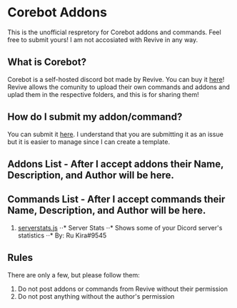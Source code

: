# Corebot Addons
This is the unofficial respretory for Corebot addons and commands.  Feel free to submit yours!  I am not accosiated with Revive in any way.

## What is Corebot?
Corebot is a self-hosted discord bot made by Revive.  You can buy it [here](https://www.mc-market.org/resources/8501/)!  Revive allows the comunity to upload their own commands and addons and uplad them in the respective folders, and this is for sharing them!

## How do I submit my addon/command?
You can submit it [here](https://github.com/evanspy1/corebotaddons/issues/new?assignees=&labels=&template=submission.md&title=Submission).  I understand that you are submitting it as an issue but it is easier to manage since I can create a template.

## Addons List - After I accept addons their Name, Description, and Author will be here.

## Commands List - After I accept commands their Name, Description, and Author will be here.
1. [serverstats.js](https://github.com/evanspy1/corebotaddons/blob/master/commands/serverstats.js)
⋅⋅* Server Stats
⋅⋅* Shows some of your Dicord server's statistics
⋅⋅* By: Ru Kira#9545

## Rules
There are only a few, but please follow them:
1. Do not post addons or commands from Revive without their permission
2. Do not post anything without the author's permission

